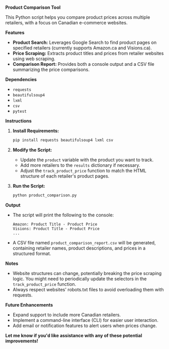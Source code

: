
**Product Comparison Tool**

This Python script helps you compare product prices across multiple retailers, with a focus on Canadian e-commerce websites.

**Features**

* **Product Search:** Leverages Google Search to find product pages on specified retailers (currently supports Amazon.ca and Visions.ca).
* **Price Scraping:** Extracts product titles and prices from retailer websites using web scraping.
* **Comparison Report:** Provides both a console output and a CSV file summarizing the price comparisons.

**Dependencies**

* `requests` 
* `beautifulsoup4`
* `lxml`
* `csv`
* `pytest`

**Instructions**

1. **Install Requirements:**
   ```bash
   pip install requests beautifulsoup4 lxml csv
   ```

2. **Modify the Script:**
    * Update the `product` variable with the product you want to track.
    * Add more retailers to the `results` dictionary if necessary.
    * Adjust the `track_product_price` function to match the HTML structure of each retailer's product pages.

3. **Run the Script:**
    ```bash 
    python product_comparison.py
    ```

**Output**

* The script will print the following to the console: 
  ```
  Amazon: Product Title - Product Price
  Visions: Product Title - Product Price
  ...
  ```
* A CSV file named `product_comparison_report.csv` will be generated, containing retailer names, product descriptions, and prices in a structured format.

**Notes**

* Website structures can change, potentially breaking the price scraping logic. You might need to periodically update the selectors in the `track_product_price` function.
* Always respect websites' robots.txt files to avoid overloading them with requests.

**Future Enhancements**

* Expand support to include more Canadian retailers.
* Implement a command-line interface (CLI) for easier user interaction.
* Add email or notification features to alert users when prices change.

**Let me know if you'd like assistance with any of these potential improvements!** 
